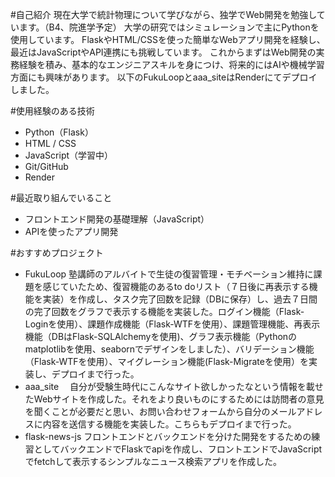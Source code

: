 #自己紹介
現在大学で統計物理について学びながら、独学でWeb開発を勉強しています。（B4、院進学予定）
大学の研究ではシミュレーションで主にPythonを使用しています。
FlaskやHTML/CSSを使った簡単なWebアプリ開発を経験し、最近はJavaScriptやAPI連携にも挑戦しています。
これからまずはWeb開発の実務経験を積み、基本的なエンジニアスキルを身につけ、将来的にはAIや機械学習方面にも興味があります。
以下のFukuLoopとaaa_siteはRenderにてデプロイしました。

#使用経験のある技術
- Python（Flask）
- HTML / CSS
- JavaScript（学習中）
- Git/GitHub
- Render

#最近取り組んでいること
- フロントエンド開発の基礎理解（JavaScript）
- APIを使ったアプリ開発

#おすすめプロジェクト
- FukuLoop
  塾講師のアルバイトで生徒の復習管理・モチベーション維持に課題を感じていたため、復習機能のあるto doリスト（７日後に再表示する機能を実装）を作成し、タスク完了回数を記録（DBに保存）し、過去７日間の完了回数をグラフで表示する機能を実装した。ログイン機能（Flask-Loginを使用）、課題作成機能（Flask-WTFを使用）、課題管理機能、再表示機能（DBはFlask-SQLAlchemyを使用)、グラフ表示機能（Pythonのmatplotlibを使用、seabornでデザインをしました）、バリデーション機能（Flask-WTFを使用）、マイグレーション機能(Flask-Migrateを使用）を実装し、デプロイまで行った。
- aaa_site
　自分が受験生時代にこんなサイト欲しかったなという情報を載せたWebサイトを作成した。それをより良いものにするためには訪問者の意見を聞くことが必要だと思い、お問い合わせフォームから自分のメールアドレスに内容を送信する機能を実装した。こちらもデプロイまで行った。
- flask-news-js
  フロントエンドとバックエンドを分けた開発をするための練習としてバックエンドでFlaskでapiを作成し、フロントエンドでJavaScriptでfetchして表示するシンプルなニュース検索アプリを作成した。

